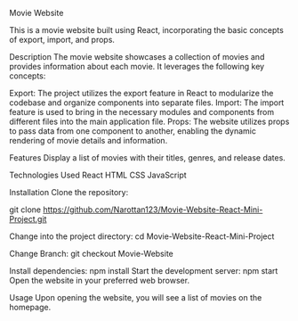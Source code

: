 Movie Website

This is a movie website built using React, incorporating the basic concepts of export, import, and props.

Description
The movie website showcases a collection of movies and provides information about each movie. It leverages the following key concepts:

Export: The project utilizes the export feature in React to modularize the codebase and organize components into separate files.
Import: The import feature is used to bring in the necessary modules and components from different files into the main application file.
Props: The website utilizes props to pass data from one component to another, enabling the dynamic rendering of movie details and information.

Features
Display a list of movies with their titles, genres, and release dates.

Technologies Used
React
HTML
CSS
JavaScript

Installation
Clone the repository:

git clone https://github.com/Narottan123/Movie-Website-React-Mini-Project.git

Change into the project directory:
cd Movie-Website-React-Mini-Project

Change Branch:
 git checkout Movie-Website
 
Install dependencies:
npm install
Start the development server:
npm start
Open the website in your preferred web browser.

Usage
Upon opening the website, you will see a list of movies on the homepage.





